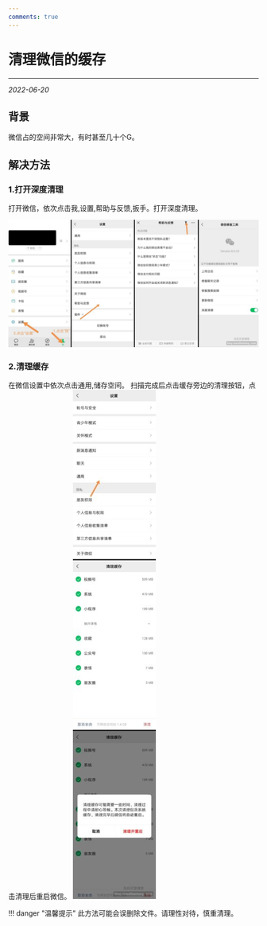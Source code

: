```yaml
---
comments: true
---
```


# 清理微信的缓存

***

<em>2022-06-20</em>

## 背景

微信占的空间非常大，有时甚至几十个G。

## 解决方法

### 1.打开深度清理

打开微信，依次点击我,设置,帮助与反馈,扳手。打开深度清理。

![打开深度清理](./img/image-21.jpg)

### 2.清理缓存

在微信设置中依次点击通用,储存空间。
扫描完成后点击缓存旁边的清理按钮，点击清理后重启微信。
![清理](./img/image-22.jpg)

!!! danger "温馨提示"
    此方法可能会误删除文件。请理性对待，慎重清理。

